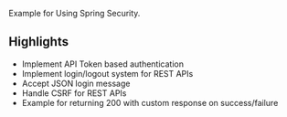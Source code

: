 Example for Using Spring Security.

## Highlights

- Implement API Token based authentication
- Implement login/logout system for REST APIs
- Accept JSON login message
- Handle CSRF for REST APIs
- Example for returning 200 with custom response on success/failure
